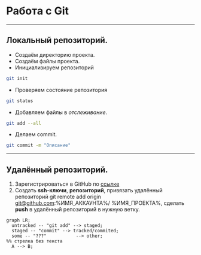 # Работа с Git
---
## Локальный репозиторий.
* Создаём директорию проекта.
* Создаём файлы проекта.
* Инициализируем репозиторий
```bash
git init
```
* Проверяем состояние репозитория
```bash
git status
```
* Добавляем файлы в _отслеживание_.
```bash
git add --all
```
* Делаем commit.
```bash
git commit -m "Описание"
```
---
## Удалённый репозиторий.
1. Зарегистрироваться в GitHub по [ссылке](https://github.com/ "Главная страница gh.")
2. Создать **ssh-ключи**, __репозиторий__, 
привязать удалённый репозиторий git remote add origin git@github.com:%ИМЯ_АККАУНТА%/
%ИМЯ_ПРОЕКТА%, сделать **push** в удалённый репозиторий в нужную ветку.

```mermaid
graph LR;
  untracked -- "git add" --> staged;
  staged -- "commit" --> tracked/commited;
  some -- "???"           --> other;
%% стрелка без текста
  A --> B;
```

